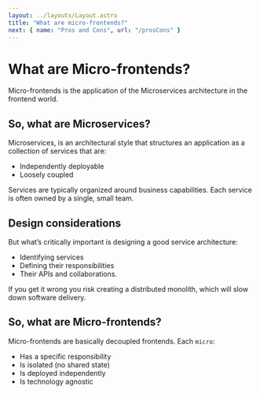 ```yaml
---
layout: ../layouts/Layout.astro
title: "What are micro-frontends?"
next: { name: "Pros and Cons", url: "/prosCons" }
---
```


# What are Micro-frontends?

Micro-frontends is the application of the Microservices architecture in the frontend world.

## So, what are Microservices?

Microservices, is an architectural style that structures an application as a collection of services that are:

- Independently deployable
- Loosely coupled

Services are typically organized around business capabilities. Each service is often owned by a single, small team.

## Design considerations

But what’s critically important is designing a good service architecture:

- Identifying services
- Defining their responsibilities
- Their APIs and collaborations.

If you get it wrong you risk creating a distributed monolith, which will slow down software delivery.

## So, what are Micro-frontends?

Micro-frontends are basically decoupled frontends. Each `micro`:

- Has a specific responsibility
- Is isolated (no shared state)
- Is deployed independently
- Is technology agnostic
